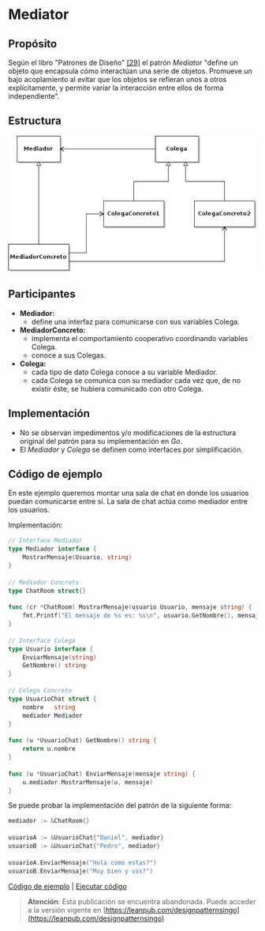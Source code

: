 # Mediator

## Propósito

Según el libro "Patrones de Diseño" [\[29\]](../../../recursos.md) el patrón _Mediator_ "define un objeto que encapsula cómo interactúan una serie de objetos. Promueve un bajo acoplamiento al evitar que los objetos se refieran unos a otros explícitamente, y permite variar la interacción entre ellos de forma independiente".

## Estructura

![](../../../.gitbook/assets/mediator.png)

## Participantes

* **Mediador:**
  * define una interfaz para comunicarse con sus variables Colega.
* **MediadorConcreto:**
  * implementa el comportamiento cooperativo coordinando variables Colega.
  * conoce a sus Colegas.
* **Colega:**
  * cada tipo de dato Colega conoce a su variable Mediador.
  * cada Colega se comunica con su mediador cada vez que, de no existir éste, se hubiera comunicado con otro Colega.

## Implementación

* No se observan impedimentos y/o modificaciones de la estructura original del patrón para su implementación en _Go_.
* El _Mediador_ y _Colega_ se definen como interfaces por simplificación.

## Código de ejemplo

En este ejemplo queremos montar una sala de chat en donde los usuarios puedan comunicarse entre sí. La sala de chat actúa como mediador entre los usuarios.

Implementación:

```go
// Interface Mediador
type Mediador interface {
    MostrarMensaje(Usuario, string)
}

// Mediador Concreto
type ChatRoom struct{}

func (cr *ChatRoom) MostrarMensaje(usuario Usuario, mensaje string) {
    fmt.Printf("El mensaje de %s es: %s\n", usuario.GetNombre(), mensaje)
}

// Interface Colega
type Usuario interface {
    EnviarMensaje(string)
    GetNombre() string
}

// Colega Concreto
type UsuarioChat struct {
    nombre   string
    mediador Mediador
}

func (u *UsuarioChat) GetNombre() string {
    return u.nombre
}

func (u *UsuarioChat) EnviarMensaje(mensaje string) {
    u.mediador.MostrarMensaje(u, mensaje)
}
```

Se puede probar la implementación del patrón de la siguiente forma:

```go
mediador := &ChatRoom{}

usuarioA := &UsuarioChat{"Daniel", mediador}
usuarioB := &UsuarioChat{"Pedro", mediador}

usuarioA.EnviarMensaje("Hola como estas?")
usuarioB.EnviarMensaje("Muy bien y vos?")
```

[Código de ejemplo](https://github.com/danielspk/designpatternsingo/tree/master/patrones/comportamiento/mediator) \| [Ejecutar código](https://play.golang.org/p/PWO1HBJYjPx)



> **Atención**: Esta publicación se encuentra abandonada. Puede acceder a la versión vigente en [https://leanpub.com/designpatternsingo](https://leanpub.com/designpatternsingo)

